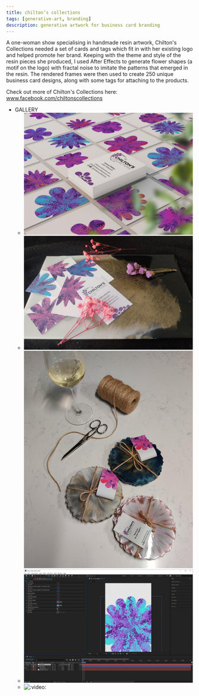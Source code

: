```yaml
---
title: chilton’s collections
tags: [generative-art, branding]
description: generative artwork for business card branding
---
```


A one-woman show specialising in handmade resin artwork, Chilton's Collections needed a set of cards and tags which fit in with her existing logo and helped promote her brand. Keeping with the theme and style of the resin pieces she produced, I used After Effects to generate flower shapes (a motif on the logo) with fractal noise to imitate the patterns that emerged in the resin. The rendered frames were then used to create 250 unique business card designs, along with some tags for attaching to the products.

Check out more of Chilton's Collections here: www.facebook.com/chiltonscollections


- GALLERY
  - ![Business card variations](./_assets/business-card-mockup.jpg)
  - ![Business cards](./_assets/business-cards.jpg)
    ![Tags](./_assets/tags.jpg)
  - ![Generating floral designs with After Effects](./_assets/generator.jpg)
  - ![:video:](https://vimeo.com/542605243)
